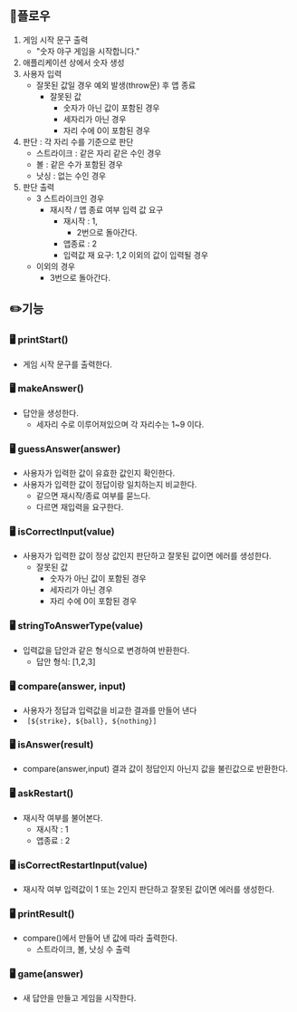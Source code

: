 ## 📜플로우
1. 게임 시작 문구 출력
   - "숫자 야구 게임을 시작합니다."
2. 애플리케이션 상에서 숫자 생성
3. 사용자 입력  
   - 잘못된 값일 경우 예외 발생(throw문) 후 앱 종료  
     -  잘못된 값  
        - 숫자가 아닌 값이 포함된 경우
        - 세자리가 아닌 경우
        - 자리 수에 0이 포함된 경우  
4. 판단 : 각 자리 수를 기준으로 판단
   - 스트라이크 : 같은 자리 같은 수인 경우
   - 볼 : 같은 수가 포함된 경우
   - 낫싱 : 없는 수인 경우  
5. 판단 출력
   - 3 스트라이크인 경우 
     - 재시작 / 앱 종료 여부 입력 값 요구
       - 재시작 : 1, 
         - 2번으로 돌아간다.
       - 앱종료 : 2
       - 입력값 재 요구: 1,2 이외의 값이 입력될 경우
   - 이외의 경우 
     - 3번으로 돌아간다.

## ✏️기능
### 🖥️ printStart()
- 게임 시작 문구를 출력한다.
### 🖥️ makeAnswer()
- 답안을 생성한다.
  - 세자리 수로 이루어져있으며 각 자리수는 1~9 이다.
### 🖥️ guessAnswer(answer)
- 사용자가 입력한 값이 유효한 값인지 확인한다.
- 사용자가 입력한 값이 정답이랑 일치하는지 비교한다.
  - 같으면 재시작/종료 여부를 묻느다.
  - 다르면 재입력을 요구한다.
### 🖥️ isCorrectInput(value)
- 사용자가 입력한 값이 정상 값인지 판단하고 잘못된 값이면 에러를 생성한다.
    -  잘못된 값  
        - 숫자가 아닌 값이 포함된 경우
        - 세자리가 아닌 경우
        - 자리 수에 0이 포함된 경우
### 🖥️ stringToAnswerType(value)
- 입력값을 답안과 같은 형식으로 변경하여 반환한다.
  - 답안 형식: [1,2,3]
### 🖥️ compare(answer, input)
- 사용자가 정답과 입력값을 비교한 결과를 만들어 낸다
- ` [${strike}, ${ball}, ${nothing}]`
### 🖥️ isAnswer(result)
- compare(answer,input) 결과 값이 정답인지 아닌지 값을 불린값으로 반환한다.
### 🖥️ askRestart()
- 재시작 여부를 불어본다.
  - 재시작 : 1
  - 앱종료 : 2
### 🖥️ isCorrectRestartInput(value) 
- 재시작 여부 입력값이 1 또는 2인지 판단하고 잘못된 값이면 에러를 생성한다.
### 🖥️ printResult()
- compare()에서 만들어 낸 값에 따라 출력한다.
    - 스트라이크, 볼, 낫싱 수 출력
### 🖥️ game(answer)
- 새 답안을 만들고 게임을 시작한다.